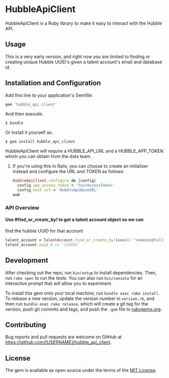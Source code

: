 # HubbleApiClient

HubbleApiClient is a Ruby library to make it easy to interact with the Hubble API.

## Usage

This is a very early version, and right now you are limited to finding
or creating unique Hubble UUID's given a talent account's email and
database id.


## Installation and Configuration

Add this line to your application's Gemfile:

```ruby
gem 'hubble_api_client'
```

And then execute:

    $ bundle

Or install it yourself as:

    $ gem install hubble_api_client


HubbleApiClient will require a HUBBLE_API_URL and a HUBBLE_APP_TOKEN which you can obtain from the data team.

1. If you're using this in Rails, you can choose to create an initializer instead and configure the URL and TOKEN as follows:

    ```ruby
    HubbleApiClient.configure do |config|
      config.app_access_token = 'YourAccessToken'
      config.host_url = 'HubbleApiBaseURL'
    end
    ```

### API Overview

#### Use #find_or_create_by! to get a talent account object so we can
find the hubble UUID for that account


```ruby
talent_account = TalentAccount.find_or_create_by!(email: "someone@fullscreen.com", id: 1)
talent_account.uuid # => '123456'

```

## Development

After checking out the repo, run `bin/setup` to install dependencies. Then, run `rake spec` to run the tests. You can also run `bin/console` for an interactive prompt that will allow you to experiment.

To install this gem onto your local machine, run `bundle exec rake install`. To release a new version, update the version number in `version.rb`, and then run `bundle exec rake release`, which will create a git tag for the version, push git commits and tags, and push the `.gem` file to [rubygems.org](https://rubygems.org).

## Contributing

Bug reports and pull requests are welcome on GitHub at https://github.com/[USERNAME]/hubble_api_client.


## License

The gem is available as open source under the terms of the [MIT License](http://opensource.org/licenses/MIT).

